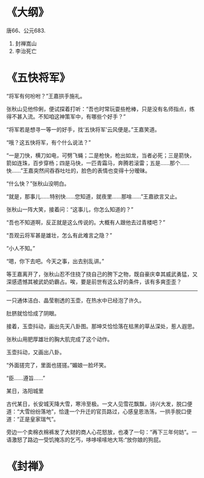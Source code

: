 # 《大纲》

唐66、公元683. 

1. 封禅嵩山
2. 李治死亡


# 《五快将军》

“将军有何吩咐？”王嘉拱手施礼。

张秋山见他伶俐，便试探着打听：“吾也时常玩耍些枪棒，只是没有名师指点，练得不甚入流。不知咱这神策军中，有哪些个好手？”

“将军若是想寻一等一的好手，找‘五快将军’云风便是。”王嘉笑道。

“哦？这五快将军，有个什么说法？”

“一是刀快，横刀如电，可劈飞蝇；二是枪快，枪出如龙，当者必死；三是箭快，箭如连珠，百步穿杨；四是马快，一匹青霜马，奔腾若滚雷；五是……那个……快……”王嘉突然间吞吞吐吐的，脸色的表情也变得十分暧昧。

“什么快？”张秋山没明白。

“就是，那事儿……特别快……您知道，就夜里……那啥……”王嘉欲言又止。

张秋山一阵大笑，接着问：“这事儿，你怎么知道的？”

“吾也不知道啊，反正就是这么传说的。大概有人跟他去过青楼吧？”

“吾观云将军甚是雄壮，怎么有此难言之隐？”

“小人不知。”

“嗯，你下去吧。今天之事，出去别乱讲。”

等王嘉离开了，张秋山忍不住挠了挠自己的胯下之物，既自豪庆幸其威武勇猛，又深感遗憾其被武奶奶霸占。唉，要是前世有这么好的条件，该有多爽歪歪？

***

一只通体洁白、晶莹剔透的玉壶，在热水中已经泡了许久。

肚脐就恰恰成了阴眼。

接着，玉壶抖动，画出先天八卦图。那坤爻恰恰落在枯黑的草丛深处，惹人遐思。

张秋山用肥厚雄壮的胸大肌完成了这个动作。

玉壶抖动，又画出八卦。

“外面搓完了，里面也搓搓。”媚娘一脸坏笑。

“臣……遵旨……”



某日，洛阳城里

古代某日，长安城天降大雪，寒泠至极。一文人见雪花飘飘，诗兴大发，脱口便道：“大雪纷纷落地”，恰逢一个升迁的官员路过，心感皇恩浩荡，一拱手脱口便道：“正是皇家瑞气”。

旁边一个卖棉衣棉裤发了大财的商人心花怒放，也凑了一句：“再下三年何妨”。一语激怒了路边一受饥掩冻的乞丐，哆哆嗦嗦地大骂:“放你娘的狗屁。

# 《封禅》

